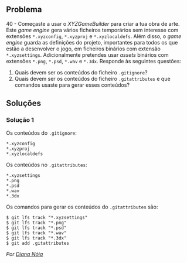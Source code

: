 ## Problema

40 - Começaste a usar o _XYZGameBuilder_ para criar a tua obra de arte. Este
_game engine_ gera vários ficheiros temporários sem interesse com extensões
`*.xyzconfig`, `*.xyzproj` e `*.xyzlocaldefs`. Além disso, o _game engine_
guarda as definições do projeto, importantes para todos os que estão a
desenvolver o jogo, em ficheiros binários com extensão `*.xyzsettings`.
Adicionalmente pretendes usar _assets_ binários com extensões `*.png`, `*.psd`,
`*.wav` e `*.3dx`. Responde às seguintes questões:

1. Quais devem ser os conteúdos do ficheiro `.gitignore`?
2. Quais devem ser os conteúdos do ficheiro `.gitattributes` e que comandos
   usaste para gerar esses conteúdos?

## Soluções

### Solução 1

Os conteúdos do `.gitignore`:

```
*.xyzconfig
*.xyzproj
*.xyzlocaldefs
```

Os conteúdos no `.gitattributes`:

```
*.xyzsettings
*.png
*.psd
*.wav
*.3dx
```

Os comandos para gerar os conteúdos do `.gitattributes` são:

```
$ git lfs track "*.xyzsettings"
$ git lfs track "*.png"
$ git lfs track "*.psd"
$ git lfs track "*.wav"
$ git lfs track "*.3dx"
$ git add .gitattributes
```

*Por [Diana Nóia](https://github.com/DianaNoia)*